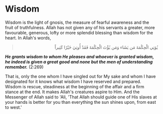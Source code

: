 Wisdom
======

Wisdom is the light of gnosis, the measure of fearful awareness and the
fruit of truthfulness. Allah has not given any of his servants a
greater, more favourable, generous, lofty or more splendid blessing than
wisdom for the heart. In Allah's words,


<blockquote dir="rtl">
  <p>
يُؤتِي الْحِكْمَةَ مَن يَشَاء وَمَن يُؤْتَ الْحِكْمَةَ فَقَدْ أُوتِيَ
خَيْرًا كَثِيراً
  </p>
</blockquote>

***He grants wisdom to whom He pleases and whoever is granted wisdom, he
indeed is given a great good and none but the men of understanding
remember.*** (2:269)


That is, only the one whom I have singled out for My sake and whom I
have designated for it knows what wisdom I have reserved and prepared.
Wisdom is rescue, steadiness at the beginning of the affair and a firm
stance at the end. It makes Allah's creatures aspire to Him. And the
Messenger of Allah said to 'Ali, 'That Allah should guide one of His
slaves at your hands is better for you than everything the sun shines
upon, from east to west.'


